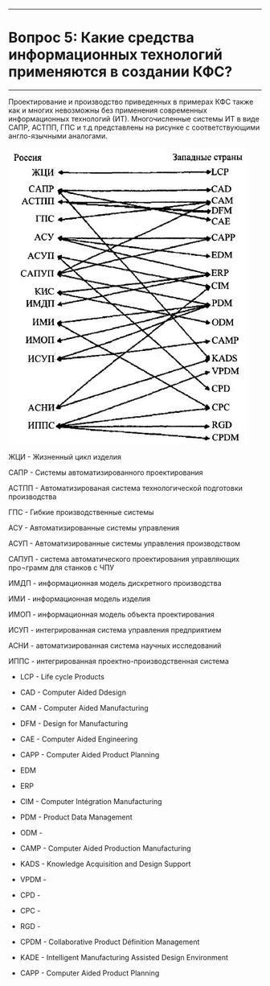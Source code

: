 ___
# Вопрос 5: Какие средства информационных технологий применяются в создании КФС?
___

Проектирование и производство приведенных в примерах КФС также как и многих невозможны без применения современных информационных технологий (ИТ). 
Многочисленные системы ИТ в виде САПР, АСТПП, ГПС и т.д представлены на рисунке с соответствующими англо-язычными аналогами.

![logo](../resources/imgs/5-0.JPG)


ЖЦИ - Жизненный цикл изделия

САПР - Системы автоматизированного проектирования

АСТПП - Автоматизированая система технологической подготовки производства

ГПС - Гибкие производственные системы

АСУ - Автоматизированные системы управления

АСУП - Автоматизированные системы управления производством

САПУП - система автоматического проектирования управляющих про¬грамм для станков с ЧПУ

ИМДП - информационная модель дискретного производства

ИМИ - информационная модель изделия

ИМОП - информационная модель объекта проектирования

ИСУП - интегрированная система управления предприятием

АСНИ - автоматизированная система научных исследований

ИППС - интегрированная проектно-производственная система

* LCP  - Life cycle Products 

* CAD  - Computer Aided Ddesign 

* САМ - Computer Aided Manufacturing

* DFM - Design for Manufacturing

* СAE - Computer Aided Engineering

* CAPP - Computer Aided Product Planning

* EDM

* ERP 

* CIM - Computer Intégration Manufacturing

* PDM - Product Data Management

* ODM - 

* CAMP - Computer Aided Production Manufacturing

* KADS - Knowledge Acquisition and Design Support

* VPDM - 

* CPD - 

* CPC - 

* RGD - 

* CPDM - Collaborative Product Définition Management

* KADE - Intelligent Manufacturing Assisted Design Environment

* CAPP - Computer Aided Product Planning
